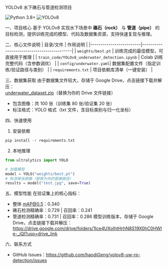 YOLOv8 水下礁石与管道检测项目

![Python 3.8+](https://img.shields.io/badge/python-3.8%2B-blue)
![YOLOv8](https://img.shields.io/badge/framework-YOLOv8-orange)

一、项目核心
基于 YOLOv8 实现水下场景中 **礁石（rock）** 与 **管道（pipe）** 的目标检测，提供训练完成的模型、代码及数据集资源，支持快速复现与推理。

二、核心文件说明
| 目录/文件               | 作用说明                                  |
|-------------------------|-------------------------------------------|
| `weights/best.pt`       | 训练完成的最佳模型，可直接用于推理        |
| `train_code/YOLOv8_underwater_detection.ipynb` | Colab 训练完整代码（含参数调优） |
| `config/underwater.yaml`| 数据集配置文件（指定训练/验证路径与类别） |
| `requirements.txt`      | 项目依赖库清单（一键安装）                |

三、数据集获取
由于数据集文件较大，存储于 Google Drive，点击链接下载并解压：  
[underwater_dataset.zip](https://drive.google.com/file/d/13vxfj91pTnSkRat-5FScnhZNBLRgo5IA/view?usp=drive_link)（替换为你的 Drive 文件链接）  
- 包含图像：共 100 张（训练集 80 张/验证集 20 张）  
- 标注格式：YOLO 格式（txt 文件，含目标类别与归一化坐标）  

四、快速使用
1. 安装依赖
```bash
pip install -r requirements.txt
```
 2. 本地推理
```python
from ultralytics import YOLO

# 加载模型
model = YOLO("weights/best.pt")
# 检测单张图像（替换为你的图像路径）
results = model("test.jpg", save=True)
```

五、模型性能
在验证集上的核心指标：
- 整体 mAP@0.5：0.340  
- 礁石检测精确率：0.729 | 召回率：0.241  
- 管道检测精确率：0.731 | 召回率：0.286
模型训练版本，存储于 Google Drive，点击链接下载并解压：
https://drive.google.com/drive/folders/1Ice4UXoIhtHrhN8S19X0hC0HWIe-_iQI?usp=drive_link

六、联系方式
- GitHub Issues：https://github.com/haodiGeng/yolov8-uw-rp-detection/issues  
